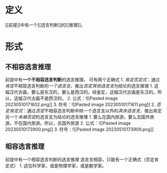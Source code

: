 # 定义
[[前提]]中有一个[[选言判断]]的[[推理]]。
# 形式
## 不相容选言推理
前提中有**一个不相容选言判断**的选言推理。
可有两个正确式
	1. *肯定否定式*：通过*肯定*不相容选言判断的*一个选言支*，推出*否定其他选言支*为结论的选言推理
		1. 这幅汉代古画，要么是东汉的，要么是西汉的。经鉴定，这幅汉代古画是东汉的。所以，这幅汉代古画不是西汉的。
		2. 公式：![[Pasted image 20230510171602.png]] 
		3. 符号：![[Pasted image 20230510171611.png]] 
	2. *否定肯定式*：通过*否定*不相容选言判断中除一个选言支以外的*其余选言支*，推出肯定另一个*未被否定*的选言支为结论的选言推理
		1. 要么在国内旅游，要么去国外旅游。不在国内旅游。所以，去国外旅游
		2. 公式：![[Pasted image 20230510173900.png]] 
		3. 符号：![[Pasted image 20230510173909.png]] 
## 相容选言推理
前提中有一个相容选言判断的选言推理
选言支相容，只能有一个正确式（否定肯定式）
	1. 这位科学家，或是物理学家，或是数学家。
